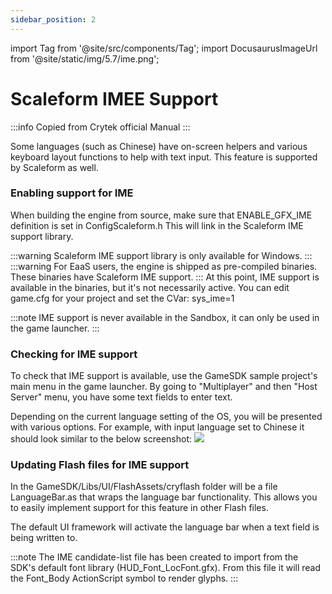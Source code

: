 ```yaml
---
sidebar_position: 2
---
```

import Tag from '@site/src/components/Tag';
import DocusaurusImageUrl from '@site/static/img/5.7/ime.png';

# Scaleform IMEE Support
:::info
    Copied from Crytek official Manual
:::


Some languages (such as Chinese) have on-screen helpers and various keyboard layout functions to help with text input.
This feature is supported by Scaleform as well.

###  Enabling support for IME
When building the engine from source, make sure that ENABLE_GFX_IME definition is set in ConfigScaleform.h
This will link in the Scaleform IME support library.

:::warning
Scaleform IME support library is only available for Windows.
:::
:::warning
For EaaS users, the engine is shipped as pre-compiled binaries. These binaries have Scaleform IME support.
:::
At this point, IME support is available in the binaries, but it's not necessarily active.
You can edit game.cfg for your project and set the CVar: sys_ime=1

:::note
IME support is never available in the Sandbox, it can only be used in the game launcher.
:::

### Checking for IME support
To check that IME support is available, use the GameSDK sample project's main menu in the game launcher.
By going to "Multiplayer" and then "Host Server" menu, you have some text fields to enter text.

Depending on the current language setting of the OS, you will be presented with various options.
For example, with input language set to Chinese it should look similar to the below screenshot: 
<img src={DocusaurusImageUrl} />


### Updating Flash files for IME support
In the GameSDK/Libs/UI/FlashAssets/cryflash folder will be a file LanguageBar.as that wraps the language bar functionality.
This allows you to easily implement support for this feature in other Flash files.

The default UI framework will activate the language bar when a text field is being written to. 

:::note
The IME candidate-list file has been created to import from the SDK's default font library (HUD_Font_LocFont.gfx).
From this file it will read the Font_Body ActionScript symbol to render glyphs.
:::